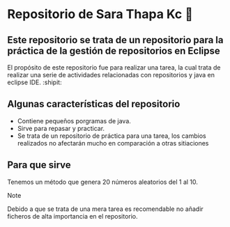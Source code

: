 # Repositorio de Sara Thapa Kc :revolving_hearts:
## Este repositorio se trata de un repositorio para la práctica de la gestión de repositorios en Eclipse
El propósito de este repositorio fue para realizar una tarea, la cual trata de realizar una serie de actividades relacionadas con repositorios y java en eclipse IDE. :shipit:	

## Algunas características del repositorio
+ Contiene pequeños porgramas de java.
+ Sirve para repasar y practicar.
+ Se trata de un repositorio de práctica para una tarea, los cambios realizados no afectarán mucho en comparación a otras sitiaciones

## Para que sirve
Tenemos un método que genera 20 números aleatorios del 1 al 10.

> [!NOTE]
> Debido a que se trata de una mera tarea es recomendable no añadir ficheros de alta importancia en el repositorio.
